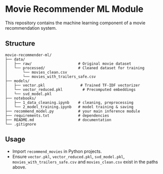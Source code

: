 # Movie Recommender ML Module

This repository contains the machine learning component of a movie recommendation system.

## Structure
```
movie-recommender-ml/
├── data/
│   ├── raw/                     # Original movie dataset
│   └── processed/               # Cleaned dataset for training
│       └── movies_clean.csv
│       └── movies_with_trailers_safe.csv
├── models/
│   ├── vector.pkl                # Trained TF-IDF vectorizer
│   └── vector_reduced.pkl         # Precomputed embeddings
│   └── svd_model.pkl
├── notebooks/
│   ├── 1_data_cleaning.ipynb    # cleaning, preprocessing
│   └── 2_model_training.ipynb   # model training & saving
├── recommend_model.py           # your main inference module
├── requirements.txt             # dependencies
├── README.md                    # documentation
└── .gitignore
```

## Usage
- Import `recommend_movies` in Python projects.
- Ensure `vector.pkl`, `vector_reduced.pkl`, `svd_model.pkl`, `movies_with_trailers_safe.csv` and `movies_clean.csv` exist in the paths above.
